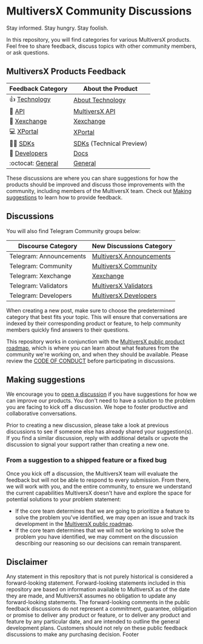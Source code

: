 # MultiversX Community Discussions

Stay informed. Stay hungry. Stay foolish.

In this repository, you will find categories for various MultiversX products. Feel free to share feedback, discuss topics with other community members, or ask questions.

## MultiversX Products Feedback

| **Feedback Category**                                                                            | **About the Product**                                                                |
| ------------------------------------------------------------------------------------------------ | ------------------------------------------------------------------------------------ |
| 👍 [Technology](https://github.com/multiversx/mx-community/discussions/categories/protocol)      | [About Technology](https://multiversx.com/technology/)                               |
| 🔁 [API](https://github.com/multiversx/mx-community/discussions/categories/api)                  | [MultiversX API](https://github.com/multiversx/mx-api-service)                       |
| 🔎 [Xexchange](https://github.com/multiversx/mx-community/discussions/categories/maiar-exchange) | [Xexchange](https://xexchange.com/)                                                  |
| 💻 [XPortal](https://github.com/multiversx/mx-community/discussions/categories/maiar)            | [XPortal](https://XPortal.com/)                                                      |
| 👩‍✈️ [SDKs](https://github.com/multiversx/mx-community/discussions/categories/sdks)                | [SDKs](https://docs.multiversx.com/sdk-and-tools/overview/) (Technical Preview)      |
| 🤖 [Developers](https://github.com/multiversx/mx-community/discussions/categories/q-a)           | [Docs](https://docs.multiversx.com/)                                                 |
| :octocat: [General](https://github.com/multiversx/community/discussions/categories/general)      | [General](https://github.com/multiversx/mx-community/discussions/categories/general) |

These discussions are where you can share suggestions for how the products should be improved and discuss those improvements with the community, including members of the MultiversX team. Check out [Making suggestions](#making-suggestions) to learn how to provide feedback.

## Discussions

You will also find Telegram Community groups below:

| **Discourse Category**  | **New Discussions Category**                               |
| ----------------------- | ---------------------------------------------------------- |
| Telegram: Announcements | [MultiversX Announcements](https://t.me/MultiversXAnn)     |
| Telegram: Community     | [MultiversX Community](https://t.me/MultiversX)            |
| Telegram: Xexchange     | [Xexchange](https://t.me/xExchangeApp)                     |
| Telegram: Validators    | [MultiversX Validators](https://t.me/MultiversXValidators) |
| Telegram: Developers    | [MultiversX Developers](https://t.me/MultiversXDevelopers) |

When creating a new post, make sure to choose the predetermined category that best fits your topic. This will ensure that conversations are indexed by their corresponding product or feature, to help community members quickly find answers to their questions.

This repository works in conjunction with the [MultiversX public product roadmap](https://docs.multiversx.com/welcome/welcome-to-multiversx), which is where you can learn about what features from the community we're working on, and when they should be available. Please review the [CODE OF CONDUCT](https://github.com/multiversx/mx-chain-go/blob/master/.github/CODE_OF_CONDUCT.md) before participating in discussions.

## Making suggestions

We encourage you to [open a discussion](https://github.com/multiversx/mx-community/discussions) if you have suggestions for how we can improve our products. You don't need to have a solution to the problem you are facing to kick off a discussion. We hope to foster productive and collaborative conversations.

Prior to creating a new discussion, please take a look at previous discussions to see if someone else has already shared your suggestion(s). If you find a similar discussion, reply with additional details or upvote the discussion to signal your support rather than creating a new one.

### From a suggestion to a shipped feature or a fixed bug

Once you kick off a discussion, the MultiversX team will evaluate the feedback but will not be able to respond to every submission. From there, we will work with you, and the entire community, to ensure we understand the current capabilities MultiversX doesn't have and explore the space for potential solutions to your problem statement:

- If the core team determines that we are going to prioritize a feature to solve the problem you've identified, we may open an issue and track its development in the [MultiversX public roadmap](https://github.com/orgs/multiversx/projects/4).
- If the core team determines that we will not be working to solve the problem you have identified, we may comment on the discussion describing our reasoning so our decisions can remain transparent.

## Disclaimer

Any statement in this repository that is not purely historical is considered a forward-looking statement. Forward-looking statements included in this repository are based on information available to MultiversX as of the date they are made, and MultiversX assumes no obligation to update any forward-looking statements. The forward-looking comments in the public feedback discussions do not represent a commitment, guarantee, obligation or promise to deliver any product or feature, or to deliver any product and feature by any particular date, and are intended to outline the general development plans. Customers should not rely on these public feedback discussions to make any purchasing decision.
Footer
